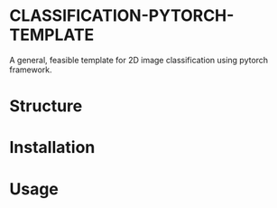 # CLASSIFICATION-PYTORCH-TEMPLATE

A general, feasible template for 2D image classification using pytorch framework.

# Structure

# Installation

# Usage

